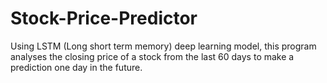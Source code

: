 # Stock-Price-Predictor
Using LSTM (Long short term memory) deep learning model, this program analyses the closing price of a stock from the last 60 days to make a prediction one day in the future. 
